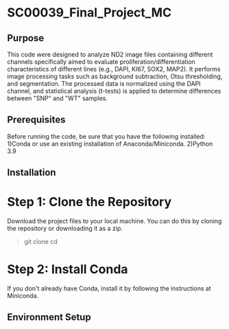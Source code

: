 # SC00039_Final_Project_MC
## Purpose
This code were designed to analyze ND2 image files containing different channels specifically aimed to evaluate proliferation/differentiation characteristics of different lines (e.g., DAPI, KI67, SOX2, MAP2). It performs image processing tasks such as background subtraction, Otsu thresholding, and segmentation. The processed data is normalized using the DAPI channel, and statistical analysis (t-tests) is applied to determine differences between "SNP" and "WT" samples.
## Prerequisites
Before running the code, be sure that you have the following installed:
1)Conda or use an existing installation of Anaconda/Miniconda.
2)Python 3.9
## Installation
# Step 1: Clone the Repository
Download the project files to your local machine. You can do this by cloning the repository or downloading it as a zip.

>git clone <repository-url>
>cd <project-folder>

# Step 2: Install Conda
If you don't already have Conda, install it by following the instructions at Miniconda.
## Environment Setup
